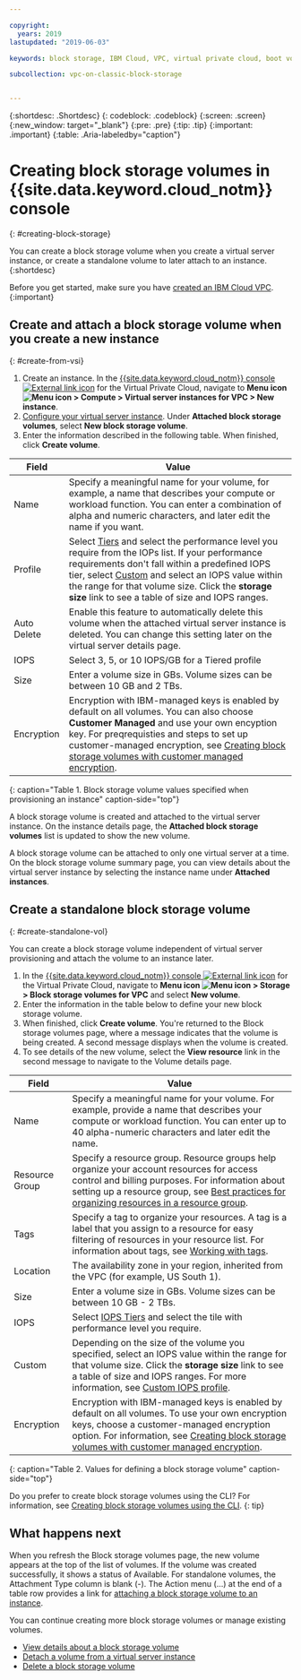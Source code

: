 ```yaml
---

copyright:
  years: 2019
lastupdated: "2019-06-03"

keywords: block storage, IBM Cloud, VPC, virtual private cloud, boot volume, data volume, volume, data storage, VSI, virtual server instance, instance, IOPS

subcollection: vpc-on-classic-block-storage


---
```


{:shortdesc: .Shortdesc}
{: codeblock: .codeblock}
{:screen: .screen}
{:new_window: target="_blank"}
{:pre: .pre}
{:tip: .tip}
{:important: .important}
{:table: .Aria-labeledby="caption"}

# Creating block storage volumes in {{site.data.keyword.cloud_notm}} console
{: #creating-block-storage}

You can create a block storage volume when you create a virtual server instance, or create a standalone volume to later attach to an instance.
{:shortdesc}

Before you get started, make sure you have [created an IBM Cloud VPC](/docs/vpc-on-classic?topic=vpc-on-classic-getting-started).
{:important}

## Create and attach a block storage volume when you create a new instance
{: #create-from-vsi}

1. Create an instance. In the [{{site.data.keyword.cloud_notm}} console ![External link icon](../../icons/launch-glyph.svg "External link icon")](https://console.cloud.ibm.com/vpc) for the Virtual Private Cloud, navigate to **Menu icon ![Menu icon](../../icons/icon_hamburger.svg) > Compute > Virtual server instances for VPC > New instance**.
1. [Configure your virtual server instance](/docs/vpc-on-classic-vsi?topic=vpc-on-classic-vsi-creating-virtual-servers). Under **Attached block storage volumes**, select **New block storage volume**.
1. Enter the information described in the following table.  When finished, click **Create volume**.

| Field | Value |
|-------|-------|
| Name  | Specify a meaningful name for your volume, for example, a name that describes your compute or workload function. You can enter a combination of alpha and numeric characters, and later edit the name if you want. |
| Profile | Select [Tiers](/docs/vpc-on-classic-block-storage?topic=vpc-on-classic-block-storage-block-storage-profiles#tiers) and select the performance level you require from the IOPs list. If your performance requirements don't fall within a predefined IOPS tier, select [Custom](/docs/vpc-on-classic-block-storage?topic=vpc-on-classic-block-storage-block-storage-profiles#custom) and  select an IOPS value within the range for that volume size. Click the **storage size** link to see a table of size and IOPS ranges. |
| Auto Delete | Enable this feature to automatically delete this volume when the attached virtual server instance is deleted. You can change this setting later on the virtual server details page. |
| IOPS | Select 3, 5, or 10 IOPS/GB for a Tiered profile |
| Size | Enter a volume size in GBs.  Volume sizes can be between 10 GB and 2 TBs. |
| Encryption | Encryption with IBM-managed keys is enabled by default on all volumes. You can also choose **Customer Managed** and use your own encyption key.  For preqrequisties and steps to set up customer-managed encryption, see [Creating block storage volumes with customer managed encryption](/docs/vpc-on-classic-block-storage?topic=vpc-on-classic-block-storage-block-storage-encryption). |
{: caption="Table 1. Block storage volume values specified when provisioning an instance" caption-side="top"}

A block storage volume is created and attached to the virtual server instance. On the instance details page, the **Attached block storage volumes** list is updated to show the new volume.

A block storage volume can be attached to only one virtual server at a time. On the block storage volume summary page, you can view details about the virtual server instance by selecting the instance name under **Attached instances**.

## Create a standalone block storage volume
{: #create-standalone-vol}

You can create a block storage volume independent of virtual server provisioning and attach the volume to an instance later.

1. In the [{{site.data.keyword.cloud_notm}} console ![External link icon](../../icons/launch-glyph.svg "External link icon")](https://console.cloud.ibm.com/vpc) for the Virtual Private Cloud, navigate to **Menu icon ![Menu icon](../../icons/icon_hamburger.svg) > Storage > Block storage volumes for VPC** and select **New volume**.
1. Enter the information in the table below to define your new block storage volume.
1. When finished, click **Create volume**. You're returned to the Block storage volumes page, where a message indicates that the volume is being created. A second message displays when the volume is created.
1. To see details of the new volume, select the **View resource** link in the second message to navigate to the Volume details page.

| Field | Value |
|-------|-------|
| Name  | Specify a meaningful name for your volume. For example, provide a name that describes your compute or workload function. You can enter up to 40 alpha-numeric characters and later edit the name. |
| Resource Group | Specify a resource group. Resource groups help organize your account resources for access control and billing purposes. For information about setting up a resource group, see [Best practices for organizing resources in a resource group](/docs/resources?topic=resources-bp_resourcegroups#setuprgs). |
| Tags | Specify a tag to organize your resources. A tag is a label that you assign to a resource for easy filtering of resources in your resource list. For information about tags, see [Working with tags](/docs/resources?topic=resources-tag). |
| Location | The availability zone in your region, inherited from the VPC (for example, US South 1). |
| Size | Enter a volume size in GBs.  Volume sizes can be between 10 GB - 2 TBs. |
| IOPS | Select [IOPS Tiers](/docs/vpc-on-classic-block-storage?topic=vpc-on-classic-block-storage-block-storage-profiles#tiers) and select the tile with performance level you require. |
| Custom | Depending on the size of the volume you specified, select an IOPS value within the range for that volume size.  Click the **storage size** link to see a table of size and IOPS ranges. For more information, see [Custom IOPS profile](/docs/vpc-on-classic-block-storage?topic=vpc-on-classic-block-storage-block-storage-profiles#custom). |
| Encryption | Encryption with IBM-managed keys is enabled by default on all volumes. To use your own encryption keys, choose a customer-managed encryption option. For information, see [Creating block storage volumes with customer managed encryption](/docs/vpc-on-classic-block-storage?topic=vpc-on-classic-block-storage-block-storage-encryption).|
{: caption="Table 2. Values for defining a block storage volume" caption-side="top"}

Do you prefer to create block storage volumes using the CLI? For information, see [Creating block storage volumes using the CLI](/docs/vpc-on-classic-block-storage?topic=vpc-on-classic-block-storage-creating-block-storage-cli).
{: tip}

## What happens next

When you refresh the Block storage volumes page, the new volume appears at the top of the list of volumes. If the volume was created successfully, it shows a status of Available. For standalone volumes, the Attachment Type column is blank (-). The Action menu (...) at the end of a table row provides a link for [attaching a block storage volume to an instance](/docs/vpc-on-classic-block-storage?topic=vpc-on-classic-block-storage-attaching-block-storage).

You can continue creating more block storage volumes or manage existing volumes.

* [View details about a block storage volume](/docs/vpc-on-classic-block-storage?topic=vpc-on-classic-block-storage-viewing-block-storage)
* [Detach a volume from a virtual server instance](/docs/vpc-on-classic-block-storage?topic=vpc-on-classic-block-storage-managing-block-storage#detach)
* [Delete a block storage volume](docs/vpc-on-classic-block-storage?topic=vpc-on-classic-block-storage-managing-block-storage#delete)